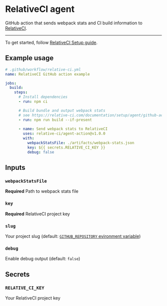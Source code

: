 # RelativeCI agent

GitHub action that sends webpack stats and CI build information to [RelativeCI](https://relative-ci.com?utm_source=GitHub&utm_medium=agent-action).

---

To get started, follow [RelativeCI Setup guide](https://relative-ci.com/documentation/setup?utm_source=GitHub&utm_medium=agent-action).

## Example usage

```yaml
# .github/workflow/relative-ci.yml
name: RelativeCI GitHub action example

jobs:
  build:
    steps:
      # Install dependencies
      - run: npm ci

      # Build bundle and output webpack stats
      # see https://relative-ci.com/documentation/setup/agent/github-action/#step-1-output-webpack-stats
      - run: npm run build --if-present
      
      - name: Send webpack stats to RelativeCI
        uses: relative-ci/agent-action@v1.0.0
        with:
          webpackStatsFile: ./artifacts/webpack-stats.json
          key: ${{ secrets.RELATIVE_CI_KEY }}
          debug: false
```

## Inputs

### `webpackStatsFile`

**Required** Path to webpack stats file

### `key`

**Required** RelativeCI project key

### `slug`

Your project slug (default: [`GITHUB_REPOSITORY` evironment variable](https://docs.github.com/en/actions/reference/environment-variables#default-environment-variables))

### `debug`

Enable debug output (default: `false`)

## Secrets

### `RELATIVE_CI_KEY`

Your RelativeCI project key
